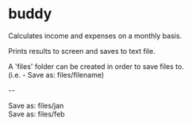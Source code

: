 # buddy
Calculates income and expenses on a monthly basis.

Prints results to screen and saves to text file.  

A 'files' folder can be created in order to save files to.  
(i.e. - Save as: files/filename)  

--  

Save as: files/jan  
Save as: files/feb

